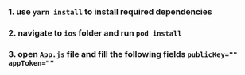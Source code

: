 ### 1. use `yarn install` to install required dependencies

### 2. navigate to `ios` folder and run `pod install`

### 3. open `App.js` file and fill the following fields `publicKey=""` `appToken=""`
